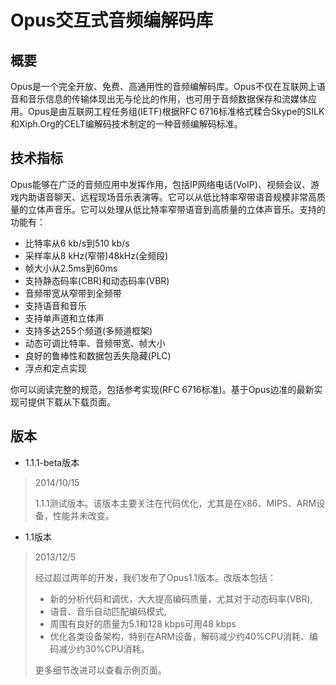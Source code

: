 <h1>Opus交互式音频编解码库</h1>

<h2>概要</h2>

<p>Opus是一个完全开放、免费、高通用性的音频编解码库。Opus不仅在互联网上语音和音乐信息的传输体现出无与伦比的作用，也可用于音频数据保存和流媒体应用。Opus是由互联网工程任务组(IETF)根据RFC 6716标准格式糅合Skype的SILK和Xiph.Org的CELT编解码技术制定的一种音频编解码标准。</p>

<h2>技术指标</h2>

<p>Opus能够在广泛的音频应用中发挥作用，包括IP网络电话(VoIP)、视频会议、游戏内助语音聊天、远程现场音乐表演等。它可以从低比特率窄带语音规模非常高质量的立体声音乐。它可以处理从低比特率窄带语音到高质量的立体声音乐。支持的功能有：</p>

<ul>
	<li>比特率从6 kb/s到510 kb/s</li>
	<li>采样率从8 kHz(窄带)48kHz(全频段)</li>
	<li>帧大小从2.5ms到60ms</li>
	<li>支持静态码率(CBR)和动态码率(VBR)</li>
	<li>音频带宽从窄带到全频带</li>
	<li>支持语音和音乐</li>
	<li>支持单声道和立体声</li>
	<li>支持多达255个频道(多频道框架)</li>
	<li>动态可调比特率、音频带宽、帧大小</li>
	<li>良好的鲁棒性和数据包丢失隐藏(PLC)</li>
	<li>浮点和定点实现</li>
</ul>

<p>你可以阅读完整的规范，包括参考实现(RFC 6716标准)。基于Opus边准的最新实现可提供下载从下载页面。</p>

<h2>版本</h2>

<ul>
	<li>1.1.1-beta版本</li>
</ul>

<blockquote>
<p>2014/10/15</p>

<p>1.1.1测试版本。该版本主要关注在代码优化，尤其是在x86、MIPS、ARM设备，性能并未改变。</p>
</blockquote>

<ul>
	<li>1.1版本</li>
</ul>

<blockquote>
<p>2013/12/5</p>

<p>经过超过两年的开发，我们发布了Opus1.1版本。改版本包括：</p>

<ul>
	<li>新的分析代码和调优，大大提高编码质量，尤其对于动态码率(VBR),</li>
	<li>语音、音乐自动匹配编码模式,</li>
	<li>周围有良好的质量为5.1和128 kbps可用48 kbps</li>
	<li>优化各类设备架构，特别在ARM设备，解码减少约40%CPU消耗、编码减少约30%CPU消耗。</li>
</ul>

<p>更多细节改进可以查看示例页面。</p>
</blockquote>